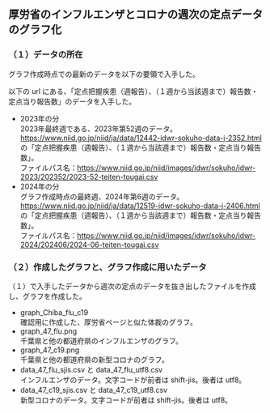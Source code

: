 ## 厚労省のインフルエンザとコロナの週次の定点データのグラフ化

### （１）データの所在
グラフ作成時点での最新のデータを以下の要領で入手した。<br>

以下の url にある、「定点把握疾患（週報告）、（１週から当該週まで）報告数・定点当り報告数」のデータを入手した。

- 2023年の分<br>
2023年最終週である、2023年第52週のデータ。<br>
https://www.niid.go.jp/niid/ja/data/12442-idwr-sokuho-data-j-2352.html<br>
の「定点把握疾患（週報告）、（１週から当該週まで）報告数・定点当り報告数」。<br>
ファイルパス名：https://www.niid.go.jp/niid/images/idwr/sokuho/idwr-2023/202352/2023-52-teiten-tougai.csv
- 2024年の分<br>
グラフ作成時点の最終週、2024年第6週のデータ。<br>
https://www.niid.go.jp/niid/ja/data/12519-idwr-sokuho-data-j-2406.html<br>
の「定点把握疾患（週報告）、（１週から当該週まで）報告数・定点当り報告数」。<br>
ファイルパス名：https://www.niid.go.jp/niid/images/idwr/sokuho/idwr-2024/202406/2024-06-teiten-tougai.csv

### （２）作成したグラフと、グラフ作成に用いたデータ
（１）で入手したデータから週次の定点のデータを抜き出したファイルを作成し、グラフを作成した。

- graph_Chiba_flu_c19<br>
確認用に作成した、厚労省ページと似た体裁のグラフ。
- graph_47_flu.png<br>
千葉県と他の都道府県のインフルエンザのグラフ。
- graph_47_c19.png<br>
千葉県と他の都道府県の新型コロナのグラフ。
- data_47_flu_sjis.csv と data_47_flu_utf8.csv<br>
インフルエンザのデータ。文字コードが前者は shift-jis。後者は utf8。
- data_47_c19_sjis.csv と data_47_c19_utf8.csv<br>
新型コロナのデータ。文字コードが前者は shift-jis。後者は utf8。

